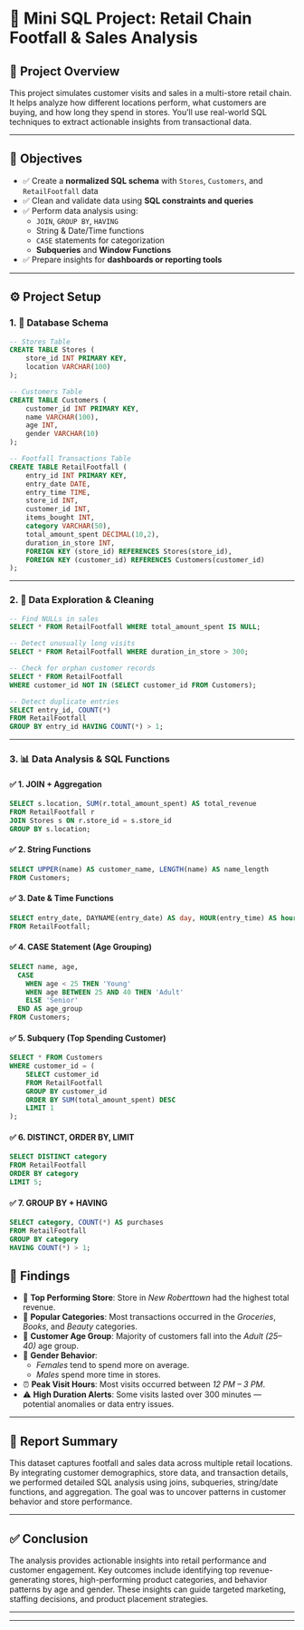 # 🏬 Mini SQL Project: Retail Chain Footfall & Sales Analysis

## 📘 Project Overview

This project simulates customer visits and sales in a multi-store retail chain. It helps analyze how different locations perform, what customers are buying, and how long they spend in stores. You’ll use real-world SQL techniques to extract actionable insights from transactional data.

---

## 🎯 Objectives

- ✅ Create a **normalized SQL schema** with `Stores`, `Customers`, and `RetailFootfall` data  
- ✅ Clean and validate data using **SQL constraints and queries**  
- ✅ Perform data analysis using:
  - `JOIN`, `GROUP BY`, `HAVING`
  - String & Date/Time functions
  - `CASE` statements for categorization
  - **Subqueries** and **Window Functions**
- ✅ Prepare insights for **dashboards or reporting tools**

---

## ⚙️ Project Setup

### 1. 🧱 Database Schema

```sql
-- Stores Table
CREATE TABLE Stores (
    store_id INT PRIMARY KEY,
    location VARCHAR(100)
);

-- Customers Table
CREATE TABLE Customers (
    customer_id INT PRIMARY KEY,
    name VARCHAR(100),
    age INT,
    gender VARCHAR(10)
);

-- Footfall Transactions Table
CREATE TABLE RetailFootfall (
    entry_id INT PRIMARY KEY,
    entry_date DATE,
    entry_time TIME,
    store_id INT,
    customer_id INT,
    items_bought INT,
    category VARCHAR(50),
    total_amount_spent DECIMAL(10,2),
    duration_in_store INT,
    FOREIGN KEY (store_id) REFERENCES Stores(store_id),
    FOREIGN KEY (customer_id) REFERENCES Customers(customer_id)
);
```

---

### 2. 🧹 Data Exploration & Cleaning

```sql
-- Find NULLs in sales
SELECT * FROM RetailFootfall WHERE total_amount_spent IS NULL;

-- Detect unusually long visits
SELECT * FROM RetailFootfall WHERE duration_in_store > 300;

-- Check for orphan customer records
SELECT * FROM RetailFootfall
WHERE customer_id NOT IN (SELECT customer_id FROM Customers);

-- Detect duplicate entries
SELECT entry_id, COUNT(*) 
FROM RetailFootfall 
GROUP BY entry_id HAVING COUNT(*) > 1;
```

---

### 3. 📊 Data Analysis & SQL Functions

#### ✅ 1. JOIN + Aggregation
```sql
SELECT s.location, SUM(r.total_amount_spent) AS total_revenue
FROM RetailFootfall r
JOIN Stores s ON r.store_id = s.store_id
GROUP BY s.location;
```

#### ✅ 2. String Functions
```sql
SELECT UPPER(name) AS customer_name, LENGTH(name) AS name_length
FROM Customers;
```

#### ✅ 3. Date & Time Functions
```sql
SELECT entry_date, DAYNAME(entry_date) AS day, HOUR(entry_time) AS hour
FROM RetailFootfall;
```

#### ✅ 4. CASE Statement (Age Grouping)
```sql
SELECT name, age,
  CASE 
    WHEN age < 25 THEN 'Young'
    WHEN age BETWEEN 25 AND 40 THEN 'Adult'
    ELSE 'Senior'
  END AS age_group
FROM Customers;
```

#### ✅ 5. Subquery (Top Spending Customer)
```sql
SELECT * FROM Customers
WHERE customer_id = (
    SELECT customer_id
    FROM RetailFootfall
    GROUP BY customer_id
    ORDER BY SUM(total_amount_spent) DESC
    LIMIT 1
);
```

#### ✅ 6. DISTINCT, ORDER BY, LIMIT
```sql
SELECT DISTINCT category 
FROM RetailFootfall 
ORDER BY category 
LIMIT 5;
```

#### ✅ 7. GROUP BY + HAVING
```sql
SELECT category, COUNT(*) AS purchases
FROM RetailFootfall
GROUP BY category
HAVING COUNT(*) > 1;
```



## 📌 Findings

- 🏬 **Top Performing Store**: Store in *New Roberttown* had the highest total revenue.
- 🛒 **Popular Categories**: Most transactions occurred in the *Groceries*, *Books*, and *Beauty* categories.
- 👥 **Customer Age Group**: Majority of customers fall into the *Adult (25–40)* age group.
- 🚻 **Gender Behavior**:
  - *Females* tend to spend more on average.
  - *Males* spend more time in stores.
- ⏰ **Peak Visit Hours**: Most visits occurred between *12 PM – 3 PM*.
- ⚠️ **High Duration Alerts**: Some visits lasted over 300 minutes — potential anomalies or data entry issues.

---

## 🧾 Report Summary

This dataset captures footfall and sales data across multiple retail locations. By integrating customer demographics, store data, and transaction details, we performed detailed SQL analysis using joins, subqueries, string/date functions, and aggregation. The goal was to uncover patterns in customer behavior and store performance.

---

## ✅ Conclusion

The analysis provides actionable insights into retail performance and customer engagement. Key outcomes include identifying top revenue-generating stores, high-performing product categories, and behavior patterns by age and gender. These insights can guide targeted marketing, staffing decisions, and product placement strategies.

---


---

